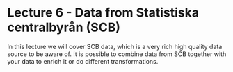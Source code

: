# Lecture 6 - Data from Statistiska centralbyrån (SCB) 

In this lecture we will cover SCB data, which is a very rich high quality data source to be aware of. It is possible to combine data from SCB together with your data to enrich it or do different transformations. 
